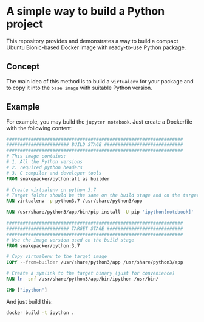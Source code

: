 A simple way to build a Python project
======================================

This repository provides and demonstrates a way to build a compact Ubuntu Bionic-based Docker image with ready-to-use Python package.

Concept
-------

The main idea of this method is to build a `virtualenv` for your package and to copy it into the `base image` with suitable Python version.

Example
-------

For example, you may build the `jupyter notebook`. Just create a Dockerfile with the following content:

```Dockerfile
#################################################################
####################### BUILD STAGE #############################
#################################################################
# This image contains:
# 1. All the Python versions
# 2. required python headers
# 3. C compiler and developer tools
FROM snakepacker/python:all as builder

# Create virtualenv on python 3.7
# Target folder should be the same on the build stage and on the target stage
RUN virtualenv -p python3.7 /usr/share/python3/app

RUN /usr/share/python3/app/bin/pip install -U pip 'ipython[notebook]'

#################################################################
####################### TARGET STAGE ############################
#################################################################
# Use the image version used on the build stage
FROM snakepacker/python:3.7

# Copy virtualenv to the target image
COPY --from=builder /usr/share/python3/app /usr/share/python3/app

# Create a symlink to the target binary (just for convenience)
RUN ln -snf /usr/share/python3/app/bin/ipython /usr/bin/

CMD ["ipython"]
```

And just build this:
```bash
docker build -t ipython .
```
